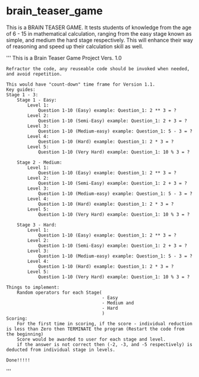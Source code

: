 # brain_teaser_game
This is a BRAIN TEASER GAME. It tests students of knowledge from the age of 6 - 15 in mathematical calculation, ranging from the easy stage known as simple, and medium the hard stage respectively. This will enhance their way of reasoning and speed up their calculation skill as well.


'''
                                        This is a Brain Teaser Game Project Vers. 1.0
    
    Refractor the code, any reuseable code should be invoked when needed, and avoid repetition.

    This would have "count-down" time frame for Version 1.1. 
    Key guides:
    Stage 1 - 3:
        Stage 1 - Easy:
            Level 1:
                Question 1-10 (Easy) example: Question_1: 2 ** 3 = ? 
            Level 2:
                Question 1-10 (Semi-Easy) example: Question_1: 2 + 3 = ?
            Level 3:
                Question 1-10 (Medium-easy) example: Question_1: 5 - 3 = ?
            Level 4:
                Question 1-10 (Hard) example: Question_1: 2 * 3 = ?
            Level 5:
                Question 1-10 (Very Hard) example: Question_1: 10 % 3 = ?
        
        Stage 2 - Medium:
            Level 1:
                Question 1-10 (Easy) example: Question_1: 2 ** 3 = ? 
            Level 2:
                Question 1-10 (Semi-Easy) example: Question_1: 2 + 3 = ?
            Level 3:
                Question 1-10 (Medium-easy) example: Question_1: 5 - 3 = ?
            Level 4:
                Question 1-10 (Hard) example: Question_1: 2 * 3 = ?
            Level 5:
                Question 1-10 (Very Hard) example: Question_1: 10 % 3 = ?
        
        Stage 3 - Hard:
            Level 1:
                Question 1-10 (Easy) example: Question_1: 2 ** 3 = ? 
            Level 2:
                Question 1-10 (Semi-Easy) example: Question_1: 2 + 3 = ?
            Level 3:
                Question 1-10 (Medium-easy) example: Question_1: 5 - 3 = ?
            Level 4:
                Question 1-10 (Hard) example: Question_1: 2 * 3 = ?
            Level 5:
                Question 1-10 (Very Hard) example: Question_1: 10 % 3 = ?
    
    Things to implement:
        Random operators for each Stage(         
                                        - Easy 
                                        - Medium and 
                                        - Hard
                                        )
    Scoring:
        For the first time in scoring, if the score - individual reduction is less than Zero then TERMINATE the program (Restart the code from the beginning)
        Score would be awarded to user for each stage and level.
        if the answer is not correct then (-2, -3, and -5 respectively) is deducted from individual stage in levels.
    
    Done!!!!!
'''
